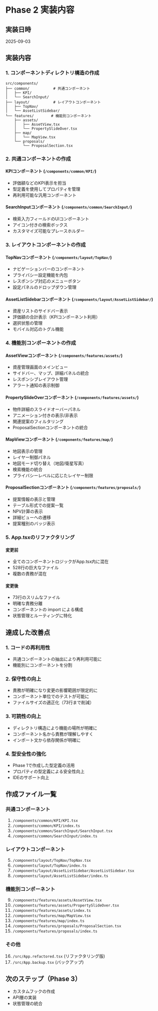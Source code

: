 # Phase 2 実装内容

## 実装日時
2025-09-03

## 実装内容

### 1. コンポーネントディレクトリ構造の作成

```
src/components/
├── common/           # 共通コンポーネント
│   ├── KPI/
│   └── SearchInput/
├── layout/           # レイアウトコンポーネント
│   ├── TopNav/
│   └── AssetListSidebar/
└── features/        # 機能別コンポーネント
    ├── assets/
    │   ├── AssetView.tsx
    │   └── PropertySlideOver.tsx
    ├── map/
    │   └── MapView.tsx
    └── proposals/
        └── ProposalSection.tsx
```

### 2. 共通コンポーネントの作成

#### KPIコンポーネント (`/components/common/KPI/`)
- 評価額などのKPI表示を担当
- 型定義を使用してプロパティを管理
- 再利用可能な汎用コンポーネント

#### SearchInputコンポーネント (`/components/common/SearchInput/`)
- 検索入力フィールドのUIコンポーネント
- アイコン付きの検索ボックス
- カスタマイズ可能なプレースホルダー

### 3. レイアウトコンポーネントの作成

#### TopNavコンポーネント (`/components/layout/TopNav/`)
- ナビゲーションバーのコンポーネント
- プライバシー設定機能を内包
- レスポンシブ対応のメニューボタン
- 設定パネルのドロップダウン管理

#### AssetListSidebarコンポーネント (`/components/layout/AssetListSidebar/`)
- 資産リストのサイドバー表示
- 評価額の合計表示（KPIコンポーネント利用）
- 選択状態の管理
- モバイル対応のトグル機能

### 4. 機能別コンポーネントの作成

#### AssetViewコンポーネント (`/components/features/assets/`)
- 資産管理画面のメインビュー
- サイドバー、マップ、詳細パネルの統合
- レスポンシブレイアウト管理
- アラート通知の表示制御

#### PropertySlideOverコンポーネント (`/components/features/assets/`)
- 物件詳細のスライドオーバーパネル
- アニメーション付きの表示/非表示
- 関連提案のフィルタリング
- ProposalSectionコンポーネントの統合

#### MapViewコンポーネント (`/components/features/map/`)
- 地図表示の管理
- レイヤー制御パネル
- 地図モード切り替え（地図/衛星写真）
- 検索機能の統合
- プライバシーレベルに応じたレイヤー制限

#### ProposalSectionコンポーネント (`/components/features/proposals/`)
- 提案情報の表示と管理
- テーブル形式での提案一覧
- NPV計算の表示
- 詳細ビューへの遷移
- 提案種別のバッジ表示

### 5. App.tsxのリファクタリング

#### 変更前
- 全てのコンポーネントロジックがApp.tsx内に混在
- 528行の巨大なファイル
- 複数の責務が混在

#### 変更後
- 73行のスリムなファイル
- 明確な責務分離
- コンポーネントの import による構成
- 状態管理とルーティングに特化

## 達成した改善点

### 1. コードの再利用性
- 共通コンポーネントの抽出により再利用可能に
- 機能別にコンポーネントを分割

### 2. 保守性の向上
- 責務が明確になり変更の影響範囲が限定的に
- コンポーネント単位でのテストが可能に
- ファイルサイズの適正化（73行まで削減）

### 3. 可読性の向上
- ディレクトリ構造により機能の場所が明確に
- コンポーネント名から責務が理解しやすく
- インポート文から依存関係が明確に

### 4. 型安全性の強化
- Phase 1で作成した型定義の活用
- プロパティの型定義による安全性向上
- IDEのサポート向上

## 作成ファイル一覧

### 共通コンポーネント
1. `/components/common/KPI/KPI.tsx`
2. `/components/common/KPI/index.ts`
3. `/components/common/SearchInput/SearchInput.tsx`
4. `/components/common/SearchInput/index.ts`

### レイアウトコンポーネント
5. `/components/layout/TopNav/TopNav.tsx`
6. `/components/layout/TopNav/index.ts`
7. `/components/layout/AssetListSidebar/AssetListSidebar.tsx`
8. `/components/layout/AssetListSidebar/index.ts`

### 機能別コンポーネント
9. `/components/features/assets/AssetView.tsx`
10. `/components/features/assets/PropertySlideOver.tsx`
11. `/components/features/assets/index.ts`
12. `/components/features/map/MapView.tsx`
13. `/components/features/map/index.ts`
14. `/components/features/proposals/ProposalSection.tsx`
15. `/components/features/proposals/index.ts`

### その他
16. `/src/App.refactored.tsx` (リファクタリング版)
17. `/src/App.backup.tsx` (バックアップ)

## 次のステップ（Phase 3）
- カスタムフックの作成
- API層の実装
- 状態管理の統合